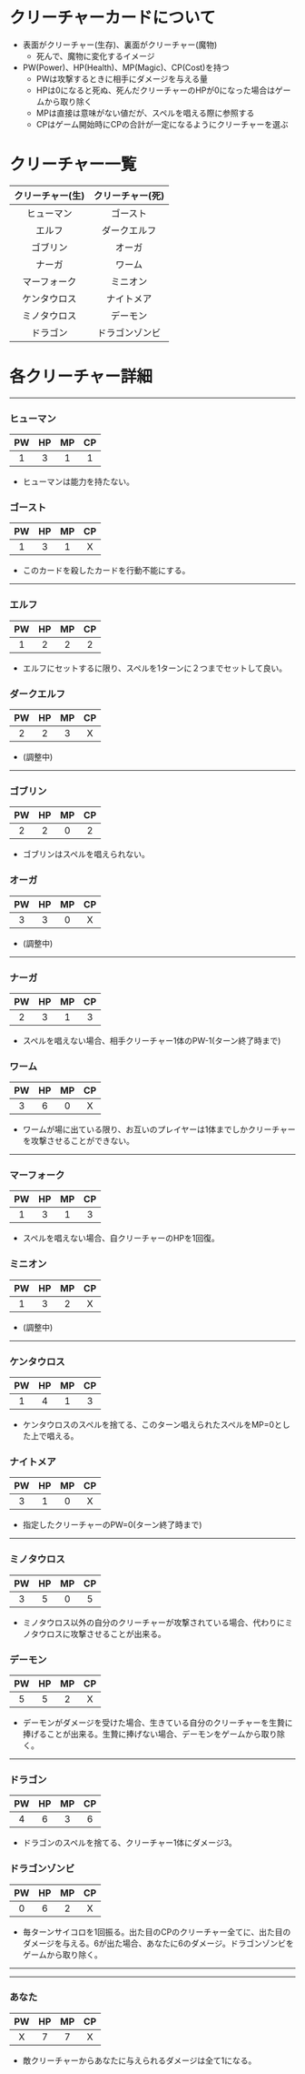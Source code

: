 # クリーチャーカードについて
* 表面がクリーチャー(生存)、裏面がクリーチャー(魔物)
  * 死んで、魔物に変化するイメージ
* PW(Power)、HP(Health)、MP(Magic)、CP(Cost)を持つ
  * PWは攻撃するときに相手にダメージを与える量
  * HPは0になると死ぬ、死んだクリーチャーのHPが0になった場合はゲームから取り除く
  * MPは直接は意味がない値だが、スペルを唱える際に参照する
  * CPはゲーム開始時にCPの合計が一定になるようにクリーチャーを選ぶ

# クリーチャー一覧

| クリーチャー(生) | クリーチャー(死) |
|:---------------:|:---------------:|
| ヒューマン | ゴースト |
| エルフ | ダークエルフ |
| ゴブリン | オーガ |
| ナーガ | ワーム |
| マーフォーク | ミニオン |
| ケンタウロス | ナイトメア |
| ミノタウロス | デーモン |
| ドラゴン | ドラゴンゾンビ |

# 各クリーチャー詳細
***
### ヒューマン
| PW | HP | MP | CP |
|:--:|:--:|:--:|:--:|
|  1 |  3 |  1 |  1 |
* ヒューマンは能力を持たない。

### ゴースト
| PW | HP | MP | CP |
|:--:|:--:|:--:|:--:|
|  1 |  3 |  1 |  X |
* このカードを殺したカードを行動不能にする。

***
### エルフ
| PW | HP | MP | CP |
|:--:|:--:|:--:|:--:|
|  1 |  2 |  2 |  2 |
* エルフにセットするに限り、スペルを1ターンに２つまでセットして良い。

### ダークエルフ
| PW | HP | MP | CP |
|:--:|:--:|:--:|:--:|
|  2 |  2 |  3 |  X |
* (調整中)

***
### ゴブリン
| PW | HP | MP | CP |
|:--:|:--:|:--:|:--:|
|  2 |  2 |  0 |  2 |
* ゴブリンはスペルを唱えられない。

### オーガ
| PW | HP | MP | CP |
|:--:|:--:|:--:|:--:|
|  3 |  3 |  0 |  X |
* (調整中)

***
### ナーガ
| PW | HP | MP | CP |
|:--:|:--:|:--:|:--:|
|  2 |  3 |  1 |  3 |
* スペルを唱えない場合、相手クリーチャー1体のPW-1(ターン終了時まで)

### ワーム
| PW | HP | MP | CP |
|:--:|:--:|:--:|:--:|
|  3 |  6 |  0 |  X |
* ワームが場に出ている限り、お互いのプレイヤーは1体までしかクリーチャーを攻撃させることができない。

***
### マーフォーク
| PW | HP | MP | CP |
|:--:|:--:|:--:|:--:|
|  1 |  3 |  1 |  3 |
* スペルを唱えない場合、自クリーチャーのHPを1回復。

### ミニオン
| PW | HP | MP | CP |
|:--:|:--:|:--:|:--:|
|  1 |  3 |  2 |  X |
* (調整中)

***
### ケンタウロス
| PW | HP | MP | CP |
|:--:|:--:|:--:|:--:|
|  1 |  4 |  1 |  3 |
* ケンタウロスのスペルを捨てる、このターン唱えられたスペルをMP=0とした上で唱える。

### ナイトメア
| PW | HP | MP | CP |
|:--:|:--:|:--:|:--:|
|  3 |  1 |  0 |  X |
* 指定したクリーチャーのPW=0(ターン終了時まで)

***
### ミノタウロス
| PW | HP | MP | CP |
|:--:|:--:|:--:|:--:|
|  3 |  5 |  0 |  5 |
* ミノタウロス以外の自分のクリーチャーが攻撃されている場合、代わりにミノタウロスに攻撃させることが出来る。

### デーモン
| PW | HP | MP | CP |
|:--:|:--:|:--:|:--:|
|  5 |  5 |  2 |  X |
* デーモンがダメージを受けた場合、生きている自分のクリーチャーを生贄に捧げることが出来る。生贄に捧げない場合、デーモンをゲームから取り除く。

***
### ドラゴン
| PW | HP | MP | CP |
|:--:|:--:|:--:|:--:|
|  4 |  6 |  3 |  6 |
* ドラゴンのスペルを捨てる、クリーチャー1体にダメージ3。

### ドラゴンゾンビ
| PW | HP | MP | CP |
|:--:|:--:|:--:|:--:|
|  0 |  6 |  2 |  X |
* 毎ターンサイコロを1回振る。出た目のCPのクリーチャー全てに、出た目のダメージを与える。6が出た場合、あなたに6のダメージ。ドラゴンゾンビをゲームから取り除く。

***
***
### あなた
| PW | HP | MP | CP |
|:--:|:--:|:--:|:--:|
|  X |  7 |  7 |  X |
* 敵クリーチャーからあなたに与えられるダメージは全て1になる。
